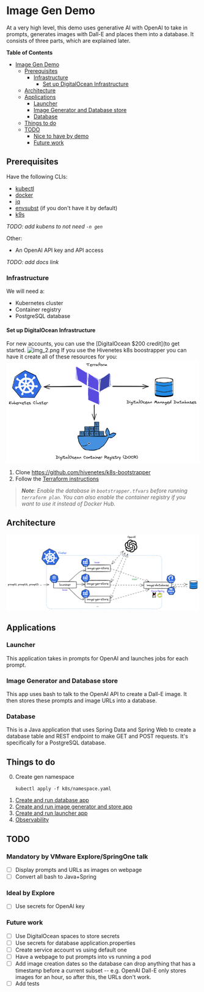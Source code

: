 # Image Gen Demo

At a very high level, this demo uses generative AI with OpenAI to take in prompts, generates images with Dall-E and places them into a database. It consists of three parts, which are explained later.

**Table of Contents**
- [Image Gen Demo](#image-gen-demo)
  - [Prerequisites](#prerequisites)
    - [Infrastructure](#infrastructure)
      - [Set up DigitalOcean Infrastructure](#set-up-digitalocean-infrastructure)
  - [Architecture](#architecture)
  - [Applications](#applications)
    - [Launcher](#launcher)
    - [Image Generator and Database store](#image-generator-and-database-store)
    - [Database](#database)
  - [Things to do](#things-to-do)
  - [TODO](#todo)
    - [Nice to have by demo](#nice-to-have-by-demo)
    - [Future work](#future-work)


## Prerequisites
Have the following CLIs:
- [kubectl](https://kubernetes.io/docs/tasks/tools/#kubectl)
- [docker](https://docs.docker.com/engine/install/)
- [jq](https://jqlang.github.io/jq/download/)
- [envsubst](https://pypi.org/project/envsubst/) (if you don't have it by default)
- [k9s](https://k9scli.io/topics/install/)

**TODO*: add kubens to not need `-n gen`*

Other:
- An OpenAI API key and API access
  
**TODO*: add docs link*

### Infrastructure
We will need a:
- Kubernetes cluster
- Container registry
- PostgreSQL database

#### Set up DigitalOcean Infrastructure

For new accounts, you can use the [DigitalOcean $200 credit](to get started.
![img_2.png](img_2.png)
If you use the Hivenetes k8s boostrapper you can have it create all of these resources for you:
![](static/digital-ocean-infra.png)

1. Clone https://github.com/hivenetes/k8s-bootstrapper
2. Follow the [Terraform instructions](https://github.com/hivenetes/k8s-bootstrapper/blob/main/infrastructure/terraform/README.md)

  > ***Note**: Enable the database in `bootstrapper.tfvars` before running `terraform plan`. You can also enable the container registry if you want to use it instead of Docker Hub.*

## Architecture
![](static/architecturev2.png)

## Applications

### Launcher
This application takes in prompts for OpenAI and launches jobs for each prompt.

### Image Generator and Database store
This app uses bash to talk to the OpenAI API to create a Dall-E image. It then stores these prompts and image URLs into a database.

### Database
This is a Java application that uses Spring Data and Spring Web to create a database table and REST endpoint to make GET and POST requests. It's specifically for a PostgreSQL database.

## Things to do
0. Create gen namespace 
   ```console
   kubectl apply -f k8s/namespace.yaml
   ```
1. [Create and run database app](apps/image-database/README.md)
2. [Create and run image generator and store app](apps/image-gen-store/README.md)
3. [Create and run launcher app](apps/launcher/README.md)
4. [Observability](observability/README.md)

## TODO
### Mandatory by VMware Explore/SpringOne talk
- [ ] Display prompts and URLs as images on webpage
- [ ] Convert all bash to Java+Spring

### Ideal by Explore
- [ ] Use secrets for OpenAI key

### Future work
- [ ] Use DigitalOcean spaces to store secrets
- [ ] Use secrets for database application.properties
- [ ] Create service account vs using default one
- [ ] Have a webpage to put prompts into vs running a pod
- [ ] Add image creation dates so the database can drop anything that has a timestamp before a current subset -- e.g. OpenAI Dall-E only stores images for an hour, so after this, the URLs don't work.
- [ ] Add tests
